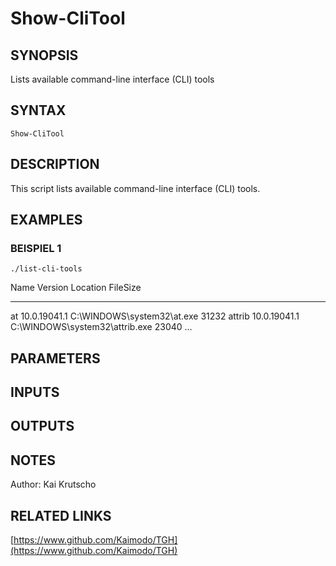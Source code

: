 ﻿---
external help file: TGH-help.xml
Module Name: TGH
online version: https://www.github.com/Kaimodo/TGH
schema: 2.0.0
---

# Show-CliTool

## SYNOPSIS
Lists available command-line interface (CLI) tools

## SYNTAX

```
Show-CliTool
```

## DESCRIPTION
This script lists available command-line interface (CLI) tools.

## EXAMPLES

### BEISPIEL 1
```
./list-cli-tools
```

Name         Version         Location                                        FileSize
----         -------         --------                                        --------
at           10.0.19041.1    C:\WINDOWS\system32\at.exe                         31232
attrib       10.0.19041.1    C:\WINDOWS\system32\attrib.exe                     23040
...

## PARAMETERS

## INPUTS

## OUTPUTS

## NOTES
Author: Kai Krutscho

## RELATED LINKS

[https://www.github.com/Kaimodo/TGH](https://www.github.com/Kaimodo/TGH)

